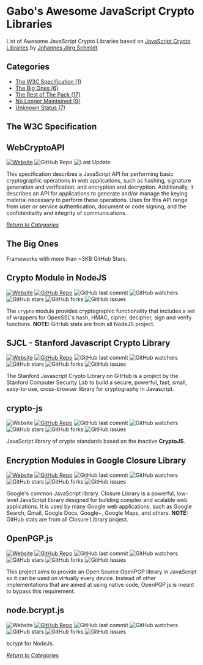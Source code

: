 # Gabo's Awesome JavaScript Crypto Libraries

List of Awesome JavaScript Crypto Libraries based on 
[JavaScript Crypto Libraries](https://gist.github.com/jo/8619441) by
[Johannes Jörg Schmidt](https://github.com/jo)



## Categories

* [The W3C Specification (1)](#the-w3c-specification)
* [The Big Ones (6)](#the-big-ones)
* [The Rest of The Pack (17)](READMERestOfThePack.md)
* [No Longer Maintained (9)](READMENoLongerMaintained.md)
* [Unknown Status (7)](READMEUnknownStatus.md)



## The W3C Specification

## WebCryptoAPI

[![Website](https://img.shields.io/badge/WebSite-On-brightgreen.svg?style=flat-square&maxAge=5184000)](http://www.w3.org/TR/WebCryptoAPI)
![GitHub Repo](https://img.shields.io/badge/github-none-red.svg?style=flat-square&maxAge=5184000)
![Last Update](https://img.shields.io/badge/last%20update-2017-brightgreen.svg?style=flat-square&maxAge=5184000)

This specification describes a JavaScript API for performing basic
cryptographic operations in web applications, such as hashing, signature
generation and verification, and encryption and decryption.
Additionally, it describes an API for applications to generate and/or
manage the keying material necessary to perform these operations. Uses
for this API range from user or service authentication, document or code
signing, and the confidentiality and integrity of communications.


[_Return to Categories_](#categories)



## The Big Ones

Frameworks with more than ~3KB GitHub Stars.


## Crypto Module in NodeJS

[![Website](https://img.shields.io/badge/WebSite-On-brightgreen.svg?style=flat-square&maxAge=5184000)](https://nodejs.org/api/crypto.html)
[![GitHub Repo](https://img.shields.io/badge/github-repo-brightgreen.svg?style=flat-square&maxAge=5184000)](https://github.com/nodejs/node)
![GitHub last commit](https://img.shields.io/github/last-commit/nodejs/node.svg?style=flat-square&maxAge=5184000)
![GitHub watchers](https://img.shields.io/github/watchers/nodejs/node.svg?style=flat-square&maxAge=5184000)
![GitHub stars](https://img.shields.io/github/stars/nodejs/node.svg?style=flat-square&maxAge=5184000)
![GitHub forks](https://img.shields.io/github/forks/nodejs/node.svg?style=flat-square&maxAge=5184000)
![GitHub issues](https://img.shields.io/github/issues/nodejs/node.svg?style=flat-square&maxAge=5184000)

The `crypto` module provides cryptographic functionality that includes a
set of wrappers for OpenSSL's hash, HMAC, cipher, decipher, sign and
verify functions. **NOTE:** GitHub stats are from all NodeJS project.


## SJCL - Stanford Javascript Crypto Library

[![Website](https://img.shields.io/badge/WebSite-On-brightgreen.svg?style=flat-square&maxAge=5184000)](http://bitwiseshiftleft.github.io/sjcl)
[![GitHub Repo](https://img.shields.io/badge/github-repo-brightgreen.svg?style=flat-square&maxAge=5184000)](https://github.com/bitwiseshiftleft/sjcl)
![GitHub last commit](https://img.shields.io/github/last-commit/bitwiseshiftleft/sjcl.svg?style=flat-square&maxAge=5184000)
![GitHub watchers](https://img.shields.io/github/watchers/bitwiseshiftleft/sjcl.svg?style=flat-square&maxAge=5184000)
![GitHub stars](https://img.shields.io/github/stars/bitwiseshiftleft/sjcl.svg?style=flat-square&maxAge=5184000)
![GitHub forks](https://img.shields.io/github/forks/bitwiseshiftleft/sjcl.svg?style=flat-square&maxAge=5184000)
![GitHub issues](https://img.shields.io/github/issues/bitwiseshiftleft/sjcl.svg?style=flat-square&maxAge=5184000)

The Stanford Javascript Crypto Library on GitHub is a project by the
Stanford Computer Security Lab to build a secure, powerful, fast, small,
easy-to-use, cross-browser library for cryptography in Javascript.


## crypto-js

![Website](https://img.shields.io/badge/WebSite-Off-red.svg?style=flat-square&maxAge=5184000)
[![GitHub Repo](https://img.shields.io/badge/github-repo-brightgreen.svg?style=flat-square&maxAge=5184000)](https://github.com/brix/crypto-js)
![GitHub last commit](https://img.shields.io/github/last-commit/brix/crypto-js.svg?style=flat-square&maxAge=5184000)
![GitHub watchers](https://img.shields.io/github/watchers/brix/crypto-js.svg?style=flat-square&maxAge=5184000)
![GitHub stars](https://img.shields.io/github/stars/brix/crypto-js.svg?style=flat-square&maxAge=5184000)
![GitHub forks](https://img.shields.io/github/forks/brix/crypto-js.svg?style=flat-square&maxAge=5184000)
![GitHub issues](https://img.shields.io/github/issues/brix/crypto-js.svg?style=flat-square&maxAge=5184000)

JavaScript library of crypto standards based on the inactive
**CryptoJS**.


## Encryption Modules in Google Closure Library

[![Website](https://img.shields.io/badge/WebSite-On-brightgreen.svg?style=flat-square&maxAge=5184000)](https://google.github.io/closure-library/api/goog.crypt.Aes.html)
[![GitHub Repo](https://img.shields.io/badge/github-repo-brightgreen.svg?style=flat-square&maxAge=5184000)](https://github.com/google/closure-library)
![GitHub last commit](https://img.shields.io/github/last-commit/google/closure-library.svg?style=flat-square&maxAge=5184000)
![GitHub watchers](https://img.shields.io/github/watchers/google/closure-library.svg?style=flat-square&maxAge=5184000)
![GitHub stars](https://img.shields.io/github/stars/google/closure-library.svg?style=flat-square&maxAge=5184000)
![GitHub forks](https://img.shields.io/github/forks/google/closure-library.svg?style=flat-square&maxAge=5184000)
![GitHub issues](https://img.shields.io/github/issues/google/closure-library.svg?style=flat-square&maxAge=5184000)

Google's common JavaScript library. Closure Library is a powerful,
low-level JavaScript library designed for building complex and scalable
web applications. It is used by many Google web applications, such as
Google Search, Gmail, Google Docs, Google+, Google Maps, and others.
**NOTE:** GitHub stats are from all Closure Library project.


## OpenPGP.js

[![Website](https://img.shields.io/badge/WebSite-On-brightgreen.svg?style=flat-square&maxAge=5184000)](https://openpgpjs.org)
[![GitHub Repo](https://img.shields.io/badge/github-repo-brightgreen.svg?style=flat-square&maxAge=5184000)](https://github.com/openpgpjs/openpgpjs)
![GitHub last commit](https://img.shields.io/github/last-commit/openpgpjs/openpgpjs.svg?style=flat-square&maxAge=5184000)
![GitHub watchers](https://img.shields.io/github/watchers/openpgpjs/openpgpjs.svg?style=flat-square&maxAge=5184000)
![GitHub stars](https://img.shields.io/github/stars/openpgpjs/openpgpjs.svg?style=flat-square&maxAge=5184000)
![GitHub forks](https://img.shields.io/github/forks/openpgpjs/openpgpjs.svg?style=flat-square&maxAge=5184000)
![GitHub issues](https://img.shields.io/github/issues/openpgpjs/openpgpjs.svg?style=flat-square&maxAge=5184000)

This project aims to provide an Open Source OpenPGP library in
JavaScript so it can be used on virtually every device. Instead of other
implementations that are aimed at using native code, OpenPGP.js is meant
to bypass this requirement.


## node.bcrypt.js

![Website](https://img.shields.io/badge/WebSite-Off-red.svg?style=flat-square&maxAge=5184000)
[![GitHub Repo](https://img.shields.io/badge/github-repo-brightgreen.svg?style=flat-square&maxAge=5184000)](https://github.com/kelektiv/node.bcrypt.js)
![GitHub last commit](https://img.shields.io/github/last-commit/kelektiv/node.bcrypt.js.svg?style=flat-square&maxAge=5184000)
![GitHub watchers](https://img.shields.io/github/watchers/kelektiv/node.bcrypt.js.svg?style=flat-square&maxAge=5184000)
![GitHub stars](https://img.shields.io/github/stars/kelektiv/node.bcrypt.js.svg?style=flat-square&maxAge=5184000)
![GitHub forks](https://img.shields.io/github/forks/kelektiv/node.bcrypt.js.svg?style=flat-square&maxAge=5184000)
![GitHub issues](https://img.shields.io/github/issues/kelektiv/node.bcrypt.js.svg?style=flat-square&maxAge=5184000)

bcrypt for NodeJs. 



[_Return to Categories_](#categories)
